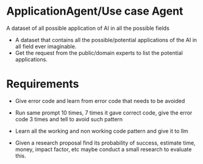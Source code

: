 # ApplicationAgent/Use case Agent

A dataset of all possible application of AI in all the possible fields

- A dataset that contains all the possible/potential applications of the AI in all field ever imaginable.
- Get the request from the public/domain experts to list the potential applications.

# Requirements 

- Give error code and learn from error code that needs to be avoided
- Run same prompt 10 times, 7 times it gave correct code, give the error code 3 times and tell to avoid such pattern
- Learn all the working and non working code pattern and give it to llm


- Given a research proposal find its probability of success, estimate time, money, impact factor, etc maybe conduct a small research to evaluate this.
